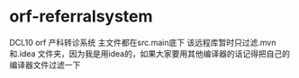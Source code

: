 # orf-referralsystem
DCL10 orf 产科转诊系统
主文件都在src.main底下
该远程库暂时只过滤.mvn和.idea 文件夹，因为我是用idea的，如果大家要用其他编译器的话记得把自己的编译器文件过滤一下
